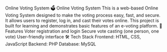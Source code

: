 Online Voting System
🗳 Online Voting System
This is a web-based Online Voting System designed to make the voting process easy, fast, and secure. It allows users to register, log in, and cast their votes online. This project is built for learning and demonstrates basic features of an e-voting platform.
🔧 Features
Voter registration and login
Secure vote casting (one person, one vote)
User-friendly interface
🛠 Tech Stack
Frontend: HTML, CSS, JavaScript
Backend: PHP 
Database: MySQL
